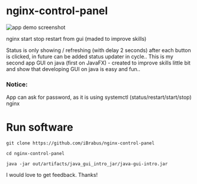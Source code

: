 # nginx-control-panel
![app demo screenshot](https://github.com/iBrabus/nginx-control-panel/blob/master/demo.png)

nginx start stop restart from gui (maded to improve skills)

Status is only showing / refreshing (with delay 2 seconds) after each button is clicked, in future can be added status updater in cycle..
This is my second app GUI on java (first on JavaFX) - created to improve skills little bit and show that developing GUI on java is easy and fun..

### Notice:
App can ask for password, as it is using systemctl (status/restart/start/stop) nginx

# Run software

`git clone https://github.com/iBrabus/nginx-control-panel`

`cd nginx-control-panel`

`java -jar out/artifacts/java_gui_intro_jar/java-gui-intro.jar`

I would love to get feedback. Thanks!
